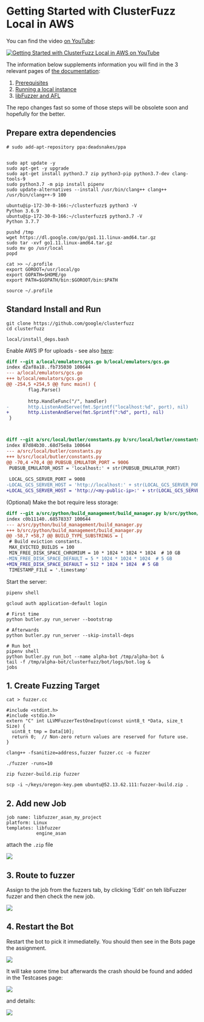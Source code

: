 # Getting Started with ClusterFuzz Local in AWS

You can find the video [on YouTube](https://youtu.be/65aywI2JcLA):

[![Getting Started with ClusterFuzz Local in AWS on YouTube](images/youtube.png)](https://youtu.be/65aywI2JcLA)

The information below supplements information you will find in the 3 relevant pages of [the documentation](https://google.github.io/clusterfuzz):

1. [Prerequisites](https://google.github.io/clusterfuzz/getting-started/prerequisites/)
2. [Running a local instance](https://google.github.io/clusterfuzz/getting-started/local-instance/)
3. [libFuzzer and AFL](https://google.github.io/clusterfuzz/setting-up-fuzzing/libfuzzer-and-afl/)

The repo changes fast so some of those steps will be obsolete soon and hopefully for the better.

## Prepare extra dependencies
```
# sudo add-apt-repository ppa:deadsnakes/ppa


sudo apt update -y
sudo apt-get -y upgrade
sudo apt-get install python3.7 zip python3-pip python3.7-dev clang-tools-9
sudo python3.7 -m pip install pipenv
sudo update-alternatives --install /usr/bin/clang++ clang++ /usr/bin/clang++-9 100

ubuntu@ip-172-30-0-166:~/clusterfuzz$ python3 -V
Python 3.6.9
ubuntu@ip-172-30-0-166:~/clusterfuzz$ python3.7 -V
Python 3.7.7

pushd /tmp
wget https://dl.google.com/go/go1.11.linux-amd64.tar.gz
sudo tar -xvf go1.11.linux-amd64.tar.gz
sudo mv go /usr/local
popd

cat >> ~/.profile
export GOROOT=/usr/local/go
export GOPATH=$HOME/go
export PATH=$GOPATH/bin:$GOROOT/bin:$PATH

source ~/.profile
```

## Standard Install and Run


```
git clone https://github.com/google/clusterfuzz
cd clusterfuzz

local/install_deps.bash
```

Enable AWS IP for uploads - see also [here](https://github.com/google/clusterfuzz/issues/163#issuecomment-624449147):

```diff
diff --git a/local/emulators/gcs.go b/local/emulators/gcs.go
index d2af8a18..fb735030 100644
--- a/local/emulators/gcs.go
+++ b/local/emulators/gcs.go
@@ -254,5 +254,5 @@ func main() {
        flag.Parse()
 
        http.HandleFunc("/", handler)
-       http.ListenAndServe(fmt.Sprintf("localhost:%d", port), nil)
+       http.ListenAndServe(fmt.Sprintf(":%d", port), nil)
 }



diff --git a/src/local/butler/constants.py b/src/local/butler/constants.py
index 87d84b30..68d75e8a 100644
--- a/src/local/butler/constants.py
+++ b/src/local/butler/constants.py
@@ -70,4 +70,4 @@ PUBSUB_EMULATOR_PORT = 9006
 PUBSUB_EMULATOR_HOST = 'localhost:' + str(PUBSUB_EMULATOR_PORT)
 
 LOCAL_GCS_SERVER_PORT = 9008
-LOCAL_GCS_SERVER_HOST = 'http://localhost:' + str(LOCAL_GCS_SERVER_PORT)
+LOCAL_GCS_SERVER_HOST = 'http://<my-public-ip>:' + str(LOCAL_GCS_SERVER_PORT)
```

(Optional) Make the bot require less storage:

```diff
diff --git a/src/python/build_management/build_manager.py b/src/python/build_management/build_manager.py
index c0b11140..68578337 100644
--- a/src/python/build_management/build_manager.py
+++ b/src/python/build_management/build_manager.py
@@ -58,7 +58,7 @@ BUILD_TYPE_SUBSTRINGS = [
 # Build eviction constants.
 MAX_EVICTED_BUILDS = 100
 MIN_FREE_DISK_SPACE_CHROMIUM = 10 * 1024 * 1024 * 1024  # 10 GB
-MIN_FREE_DISK_SPACE_DEFAULT = 5 * 1024 * 1024 * 1024  # 5 GB
+MIN_FREE_DISK_SPACE_DEFAULT = 512 * 1024 * 1024  # 5 GB
 TIMESTAMP_FILE = '.timestamp'
```

Start the server:

```
pipenv shell

gcloud auth application-default login

# First time
python butler.py run_server --bootstrap

# Afterwards
python butler.py run_server --skip-install-deps

# Run bot
pipenv shell
python butler.py run_bot --name alpha-bot /tmp/alpha-bot &
tail -f /tmp/alpha-bot/clusterfuzz/bot/logs/bot.log &
jobs
```

## 1. Create Fuzzing Target

```
cat > fuzzer.cc

#include <stdint.h>
#include <stdio.h>
extern "C" int LLVMFuzzerTestOneInput(const uint8_t *Data, size_t Size) {
  uint8_t tmp = Data[10];
  return 0;  // Non-zero return values are reserved for future use.
}

clang++ -fsanitize=address,fuzzer fuzzer.cc -o fuzzer

./fuzzer -runs=10

zip fuzzer-build.zip fuzzer

scp -i ~/keys/oregon-key.pem ubuntu@52.13.62.111:fuzzer-build.zip .
```


## 2. Add new Job

```
job name: libfuzzer_asan_my_project
platform: Linux
templates: libfuzzer
           engine_asan
```
attach the `.zip` file

![](images/add-job.png)


## 3. Route to fuzzer

Assign to the job from the fuzzers tab, by clicking 'Edit' on teh libFuzzer fuzzer and then check the new job.

![](images/edit-fuzzer.png)

## 4. Restart the Bot

Restart the bot to pick it immediatelly. You should then see in the Bots page the assignment.

![](images/bots-in-list.png)

It will take some time but afterwards the crash should be found and added in the Testcases page:

![](images/testcase-1.png)

and details:

![](images/testcase-2.png)
